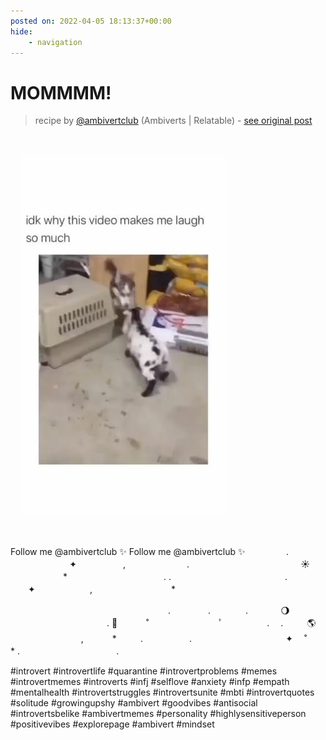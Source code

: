 ```yaml
---
posted on: 2022-04-05 18:13:37+00:00
hide:
    - navigation
---
```


# MOMMMM! 

> recipe by [@ambivertclub](https://www.instagram.com/ambivertclub/) 
(Ambiverts | Relatable) - [see original post](https://instagram.com/p/Cb-qC1UAWMR)

![](../img/ambivertclub_05-04-2022_1804.png)

Follow me @ambivertclub ✨
Follow me @ambivertclub ✨
⠀⠀⠀⠀⠀⠀.　　　　　　　　　　⠀　　　　　　✦ 　　　　　,　　　　　　　.
⠀⠀⠀⠀⠀⠀⠀⠀⠀⠀⠀⠀⠀⠀⠀⠀⠀☀️
　　　　　　*　　　　　　　　　　　.
.　　　　　　　　　　　　　. 　　✦⠀　   　　　,　　　　　　　　　*

　　　　　　　　　　　　　　　　　　.
　　　　.　　　　.　　　⠀🌖
　　　　　　　　　　　.
 🚀
　　　˚　　　　　　　　ﾟ　　　　　.
　.⠀　　🌎⠀‍⠀‍⠀‍⠀‍⠀‍⠀‍⠀‍⠀‍⠀‍⠀‍⠀,
　　　*　　⠀.
　　　　　.　　　　　　　　　　⠀✦
　˚　　　　　　　　　　　　　　*
.⠀ 　　　　　　　　　　.

\#introvert \#introvertlife \#quarantine \#introvertproblems \#memes \#introvertmemes \#introverts \#infj \#selflove \#anxiety \#infp \#empath \#mentalhealth \#introvertstruggles \#introvertsunite \#mbti \#introvertquotes \#solitude \#growingupshy \#ambivert \#goodvibes \#antisocial \#introvertsbelike \#ambivertmemes \#personality \#highlysensitiveperson \#positivevibes \#explorepage \#ambivert \#mindset 